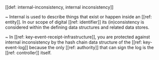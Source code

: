 [[def: internal-inconsistency, internal inconsistency]]

~ Internal is used to describe things that exist or happen inside an [[ref: entity]]. In our scope of digital [[ref: identifier]] its (in)consistency is considered within the defining data structures and related data stores.

~ In [[ref: key-event-receipt-infrastructure]], you are protected against internal inconsistency by the hash chain data structure of the [[ref: key-event-log]] because the only [[ref: authority]] that can sign the log is the [[ref: controller]] itself.


